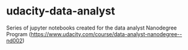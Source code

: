 # udacity-data-analyst

Series of jupyter notebooks created for the data analyst Nanodegree Program (https://www.udacity.com/course/data-analyst-nanodegree--nd002)
